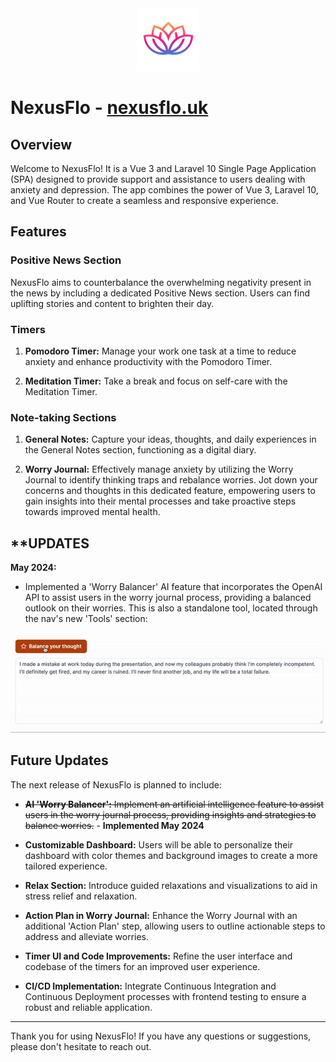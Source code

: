 <div align="center">
    <img src="public/assets/media/logos/logo.png" alt="NexusFlo Logo" width="100">
</div>

# NexusFlo - <a href="https://nexusflo.uk" target="_blank">nexusflo.uk</a>

## Overview

Welcome to NexusFlo! It is a Vue 3 and Laravel 10 Single Page Application (SPA) designed to provide support and assistance to users dealing with anxiety and depression. The app combines the power of Vue 3, Laravel 10, and Vue Router to create a seamless and responsive experience.

## Features

### Positive News Section

NexusFlo aims to counterbalance the overwhelming negativity present in the news by including a dedicated Positive News section. Users can find uplifting stories and content to brighten their day.

### Timers

1. **Pomodoro Timer:** Manage your work one task at a time to reduce anxiety and enhance productivity with the Pomodoro Timer.
   
2. **Meditation Timer:** Take a break and focus on self-care with the Meditation Timer.

### Note-taking Sections

1. **General Notes:** Capture your ideas, thoughts, and daily experiences in the General Notes section, functioning as a digital diary.

2. **Worry Journal:** Effectively manage anxiety by utilizing the Worry Journal to identify thinking traps and rebalance worries. Jot down your concerns and thoughts in this dedicated feature, empowering users to gain insights into their mental processes and take proactive steps towards improved mental health.

## **UPDATES

**May 2024:**
- Implemented a 'Worry Balancer' AI feature that incorporates the OpenAI API to assist users in the worry journal process, providing a balanced outlook on their worries. This is also a standalone tool, located through the nav's new 'Tools' section:


![](https://raw.githubusercontent.com/dandyson/nexusflo/main/worry-balancer.gif)

## Future Updates

The next release of NexusFlo is planned to include:

- ~~**AI 'Worry Balancer':** Implement an artificial intelligence feature to assist users in the worry journal process, providing insights and strategies to balance worries.~~ - **Implemented May 2024**

- **Customizable Dashboard:** Users will be able to personalize their dashboard with color themes and background images to create a more tailored experience.

- **Relax Section:** Introduce guided relaxations and visualizations to aid in stress relief and relaxation.

- **Action Plan in Worry Journal:** Enhance the Worry Journal with an additional 'Action Plan' step, allowing users to outline actionable steps to address and alleviate worries.

- **Timer UI and Code Improvements:** Refine the user interface and codebase of the timers for an improved user experience.

- **CI/CD Implementation:** Integrate Continuous Integration and Continuous Deployment processes with frontend testing to ensure a robust and reliable application.



---

Thank you for using NexusFlo! If you have any questions or suggestions, please don't hesitate to reach out.
